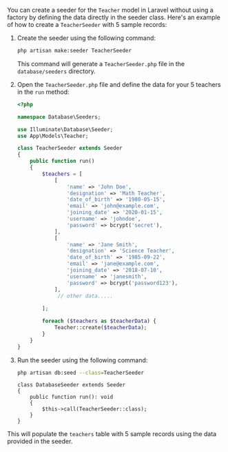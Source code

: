 You can create a seeder for the `Teacher` model in Laravel without using a factory by defining the data directly in the seeder class. Here's an example of how to create a `TeacherSeeder` with 5 sample records:

1. Create the seeder using the following command:

   ```bash
   php artisan make:seeder TeacherSeeder
   ```

   This command will generate a `TeacherSeeder.php` file in the `database/seeders` directory.

2. Open the `TeacherSeeder.php` file and define the data for your 5 teachers in the `run` method:

   ```php
   <?php

   namespace Database\Seeders;

   use Illuminate\Database\Seeder;
   use App\Models\Teacher;

   class TeacherSeeder extends Seeder
   {
       public function run()
       {
           $teachers = [
               [
                   'name' => 'John Doe',
                   'designation' => 'Math Teacher',
                   'date_of_birth' => '1980-05-15',
                   'email' => 'john@example.com',
                   'joining_date' => '2020-01-15',
                   'username' => 'johndoe',
                   'password' => bcrypt('secret'),
               ],
               [
                   'name' => 'Jane Smith',
                   'designation' => 'Science Teacher',
                   'date_of_birth' => '1985-09-22',
                   'email' => 'jane@example.com',
                   'joining_date' => '2018-07-10',
                   'username' => 'janesmith',
                   'password' => bcrypt('password123'),
               ],
                // other data.....
             
           ];

           foreach ($teachers as $teacherData) {
               Teacher::create($teacherData);
           }
       }
   }
   ```

3. Run the seeder using the following command:

   ```bash
   php artisan db:seed --class=TeacherSeeder
   ```

    ```
    class DatabaseSeeder extends Seeder
    {
        public function run(): void
        {
            $this->call(TeacherSeeder::class);
        }
    }
    ```

This will populate the `teachers` table with 5 sample records using the data provided in the seeder.
